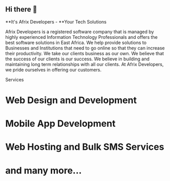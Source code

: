 ## Hi there 👋

**It's Afrix Developers - **Your Tech Solutions

Afrix Developers is a registered software company that is managed by highly experienced Information Technology Professionals and offers the
best software solutions in East Africa. We help provide solutions to Businesses and Institutions that need to go online so that they can 
increase their productivity. We take our clients business as our own. We believe that the success of our clients is our success. We believe
in building and maintaining long term relationships with all our clients. At Afrix Developers, we pride ourselves in offering our customers.

Services
# Web Design and Development
# Mobile App Development
# Web Hosting and Bulk SMS Services
# and many more...
